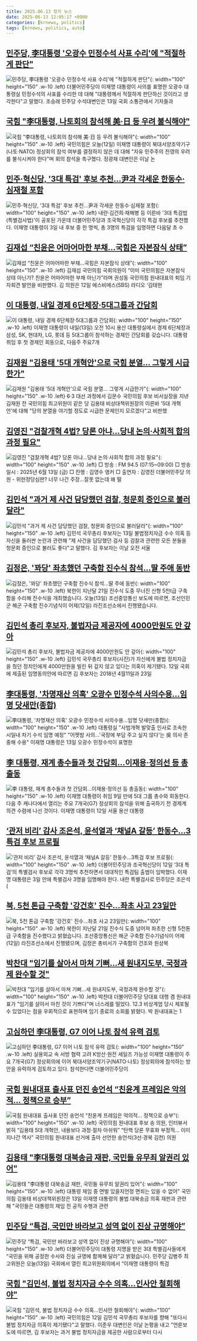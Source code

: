```yaml
---
title: 2025.06.13 정치 뉴스
date: 2025-06-13 12:05:17 +0900
categories: [krnews, politics]
tags: [krnews, politics, auto]
---
```

## [민주당, 李대통령 '오광수 민정수석 사표 수리'에 "적절하게 판단"](https://n.news.naver.com/mnews/article/119/0002967579)

![민주당, 李대통령 '오광수 민정수석 사표 수리'에 "적절하게 판단"](https://mimgnews.pstatic.net/image/origin/119/2025/06/13/2967579.jpg?type=nf220_150){: width="100" height="150" .w-10 .left}
더불어민주당이 이재명 대통령이 사의를 표명한 오광수 대통령실 민정수석의 사표를 수리한 데 대해 "대통령께서 적절하게 판단하신 것이라고 생각한다"고 말했다. 조승래 민주당 수석대변인은 13일 국회 소통관에서 기자들과

## [국힘 "李대통령, 나토회의 참석해 美·日 등 우려 불식해야"](https://n.news.naver.com/mnews/article/448/0000534475)

![국힘 "李대통령, 나토회의 참석해 美·日 등 우려 불식해야"](https://mimgnews.pstatic.net/image/origin/448/2025/06/12/534475.jpg?type=nf220_150){: width="100" height="150" .w-10 .left}
국민의힘은 오늘(12일) 이재명 대통령이 북대서양조약기구(나토·NATO) 정상회의 참석 여부를 결정하지 않은 데 대해 "자유 민주주의 진영의 우려를 불식시켜야 한다"며 회의 참석을 촉구했다. 정광재 대변인은 이날 논

## [민주·혁신당, '3대 특검' 후보 추천…尹과 각세운 한동수·심재철 포함](https://n.news.naver.com/mnews/article/008/0005206711)

![민주·혁신당, '3대 특검' 후보 추천…尹과 각세운 한동수·심재철 포함](https://mimgnews.pstatic.net/image/origin/008/2025/06/12/5206711.jpg?type=nf220_150){: width="100" height="150" .w-10 .left}
내란·김건희·채해병 등 이른바 '3대 특검법(특별검사법)'이 공포된 가운데 더불어민주당과 조국혁신당이 각각 특검 후보를 추천했다. 이재명 대통령이 3일 내 후보 중 한 명씩, 총 3명의 특검을 임명하면 다음달 초 수

## [김재섭 “친윤은 어마어마한 부채…국힘은 자본잠식 상태”](https://n.news.naver.com/mnews/article/028/0002750846)

![김재섭 “친윤은 어마어마한 부채…국힘은 자본잠식 상태”](https://mimgnews.pstatic.net/image/origin/028/2025/06/13/2750846.jpg?type=nf220_150){: width="100" height="150" .w-10 .left}
김재섭 국민의힘 국회의원이 “이미 국민의힘은 자본잠식 상태 아닌가? 친윤은 어마어마한 부채 아닌가”라며 권성동 국민의힘 원내대표의 퇴임 기자회견 발언을 비판했다. 김 의원은 12일 에스비에스(SBS) 라디오 ‘김태현

## [이 대통령, 내일 경제 6단체장·5대그룹과 간담회](https://n.news.naver.com/mnews/article/422/0000748856)

![이 대통령, 내일 경제 6단체장·5대그룹과 간담회](https://mimgnews.pstatic.net/image/origin/422/2025/06/12/748856.jpg?type=nf220_150){: width="100" height="150" .w-10 .left}
이재명 대통령이 내일(13일) 오전 10시 용산 대통령실에서 경제 6단체장과 삼성, SK, 현대차, LG, 롯데 등 5대그룹이 참석하는 경제인 간담회를 갖습니다. 대통령 취임 후 첫 경제인 회동으로, 다음주 주요7개

## [김재원 "김용태 '5대 개혁안'으로 국힘 분열… 그렇게 시급한가"](https://n.news.naver.com/mnews/article/469/0000870182)

![김재원 "김용태 '5대 개혁안'으로 국힘 분열… 그렇게 시급한가"](https://mimgnews.pstatic.net/image/origin/469/2025/06/13/870182.jpg?type=nf220_150){: width="100" height="150" .w-10 .left}
6·3 대선 과정에서 김문수 국민의힘 후보 비서실장을 지낸 김재원 전 국민의힘 최고위원이 같은 당 김용태 비상대책위원장의 이른바 '5대 개혁안'에 대해 "당의 분열을 야기할 정도로 시급한 문제인지 모르겠다"고 비판했

## [김영진 "검찰개혁 4법? 당론 아냐…당내 논의·사회적 합의 과정 필요"](https://n.news.naver.com/mnews/article/052/0002205080)

![김영진 "검찰개혁 4법? 당론 아냐…당내 논의·사회적 합의 과정 필요"](https://mimgnews.pstatic.net/image/origin/052/2025/06/13/2205080.jpg?type=nf220_150){: width="100" height="150" .w-10 .left}
□ 방송 : FM 94.5 (07:15~09:00) □ 방송일시 : 2025년 6월 13일 (금) □ 진행 : 김영수 앵커 □ 출연자 : 김영진 더불어민주당 의원 - 위헌정당심판? 너무 나간 주장…잘못 없는데 왜 떨

## [김민석 "과거 제 사건 담당했던 검찰, 청문회 증인으로 불러달라"](https://n.news.naver.com/mnews/article/003/0013301712)

![김민석 "과거 제 사건 담당했던 검찰, 청문회 증인으로 불러달라"](https://mimgnews.pstatic.net/image/origin/003/2025/06/13/13301712.jpg?type=nf220_150){: width="100" height="150" .w-10 .left}
김민석 국무총리 후보자는 13일 불법정치자금 수수 의혹 등 자신을 둘러싼 논란과 관련해 "제 사건을 담당했던 검사 등 검찰과 관련한 모든 분들을 청문회 증인으로 불러도 좋다"고 말했다. 김 후보자는 이날 오전 서울

## [김정은, '꽈당' 좌초했던 구축함 진수식 참석…딸 주애 동반](https://n.news.naver.com/mnews/article/057/0001891217)

![김정은, '꽈당' 좌초했던 구축함 진수식 참석…딸 주애 동반](https://mimgnews.pstatic.net/image/origin/057/2025/06/13/1891217.jpg?type=nf220_150){: width="100" height="150" .w-10 .left}
북한이 지난달 21일 진수식 도중 무너진 신형 5천t급 구축함을 수리해 진수식을 개최했습니다. 오늘(13일) 조선중앙통신 보도에 따르면, 조선인민군 해군 구축함 진수기념식이 어제(12일) 라진조선소에서 진행됐습니다.

## [김민석 총리 후보자, 불법자금 제공자에 4000만원도 안 갚아](https://n.news.naver.com/mnews/article/032/0003375943)

![김민석 총리 후보자, 불법자금 제공자에 4000만원도 안 갚아](https://mimgnews.pstatic.net/image/origin/032/2025/06/12/3375943.jpg?type=nf220_150){: width="100" height="150" .w-10 .left}
김민석 국무총리 후보자(사진)가 자신에게 불법 정치자금을 줬던 정치인에게 4000만원을 빌린 뒤 갚지 않고 있다는 의혹이 제기됐다. 12일 국회에 제출된 임명동의안에 따르면 김 후보자는 2018년 4월11일과 23일

## [李대통령, '차명재산 의혹' 오광수 민정수석 사의수용…임명 닷새만(종합)](https://n.news.naver.com/mnews/article/001/0015447577)

![李대통령, '차명재산 의혹' 오광수 민정수석 사의수용…임명 닷새만(종합)](https://mimgnews.pstatic.net/image/origin/001/2025/06/13/15447577.jpg?type=nf220_150){: width="100" height="150" .w-10 .left}
대통령실 "사법개혁 발맞출 인사로 조속한 시일내 차기 수석 임명 예정" "어젯밤 사의…'국정에 부담 주고 싶지 않다'는 吳 의사 존중해 수용" 이재명 대통령은 13일 오광수 민정수석이 표명한

## [李 대통령, 재계 총수들과 첫 간담회…이재용·정의선 등 총출동](https://n.news.naver.com/mnews/article/022/0004043262)

![李 대통령, 재계 총수들과 첫 간담회…이재용·정의선 등 총출동](https://mimgnews.pstatic.net/image/origin/022/2025/06/13/4043262.jpg?type=nf220_150){: width="100" height="150" .w-10 .left}
이재명 대통령이 취임 9일 만에 5대 그룹 총수와 회동한다. 다음 주 캐나다에서 열리는 주요 7개국(G7) 정상회의 참석을 위해 출국하기 전 경제계 의견 수렴에 나선 것이다. 이재명 대통령이 12일 서울 용산 대통령

## [‘관저 비리’ 감사 조은석, 윤석열과 ‘채널A 갈등’ 한동수…3특검 후보 프로필](https://n.news.naver.com/mnews/article/028/0002750757)

![‘관저 비리’ 감사 조은석, 윤석열과 ‘채널A 갈등’ 한동수…3특검 후보 프로필](https://mimgnews.pstatic.net/image/origin/028/2025/06/12/2750757.jpg?type=nf220_150){: width="100" height="150" .w-10 .left}
더불어민주당과 조국혁신당이 12일 ‘3대 특검’의 특별검사 후보로 각각 3명씩 추천하면서 대대적인 특검팀 출범이 임박했다. 이재명 대통령은 3일 안에 특별검사 3명을 임명해야 한다. 내란 특별검사로 민주당은 조은석(

## [북, 5천 톤급 구축함 '강건호' 진수…좌초 사고 23일만](https://n.news.naver.com/mnews/article/055/0001266176)

![북, 5천 톤급 구축함 '강건호' 진수…좌초 사고 23일만](https://mimgnews.pstatic.net/image/origin/055/2025/06/13/1266176.jpg?type=nf220_150){: width="100" height="150" .w-10 .left}
북한이 지난달 21일 진수식 도중 넘어져 좌초한 신형 5천톤 급 구축함을 진수했다고 밝혔습니다. 조선중앙통신은 해군 구축함 진수기념식이 어제(12일) 라진조선소에서 진행됐으며, 김정은 총비서가 구축함의 건조와 원상복

## [박찬대 "임기를 살아서 마쳐 기뻐…새 원내지도부, 국정과제 완수할 것"](https://n.news.naver.com/mnews/article/008/0005207100)

![박찬대 "임기를 살아서 마쳐 기뻐…새 원내지도부, 국정과제 완수할 것"](https://mimgnews.pstatic.net/image/origin/008/2025/06/13/5207100.jpg?type=nf220_150){: width="100" height="150" .w-10 .left}
박찬대 더불어민주당 당대표 대행 겸 원내대표가 "임기를 살아서 마친 것이 기쁘다"며 너스레를 떨었다. 12.3 비상계엄 당시 체포될 수 있었다는 점을 우회적으로 표현하며 임기 종료의 소회를 밝혔다. 박 원내대표는 1

## [고심하던 李대통령, G7 이어 나토 참석 유력 검토](https://n.news.naver.com/mnews/article/009/0005507942)

![고심하던 李대통령, G7 이어 나토 참석 유력 검토](https://mimgnews.pstatic.net/image/origin/009/2025/06/12/5507942.jpg?type=nf220_150){: width="100" height="150" .w-10 .left}
실용외교 속 서방 협력 고려 K방산·원전 세일즈 가능성 이재명 대통령이 주요 7개국(G7) 정상회의에 이어 북대서양조약기구(NATO·나토) 정상회의에 참석하는 방안을 유력하게 검토하고 있다. 참석한다면 더불어민주당이

## [국힘 원내대표 출사표 던진 송언석 “친윤계 프레임은 악의적… 정책으로 승부”](https://n.news.naver.com/mnews/article/022/0004043322)

![국힘 원내대표 출사표 던진 송언석 “친윤계 프레임은 악의적… 정책으로 승부”](https://mimgnews.pstatic.net/image/origin/022/2025/06/13/4043322.jpg?type=nf220_150){: width="100" height="150" .w-10 .left}
국민의힘 원내대표 후보 송 의원, 인터뷰서 밝혀 “김용태 5대 개혁안, 내용보다 과정·절차 아쉬워” “탄핵 당론 무효화 부정적… 이미 지나간 역사” 국민의힘 원내대표 선거에 출마 선언한 송언석(3선·경북 김천) 의원

## [김용태 "李대통령 대북송금 재판, 국민들 유무죄 알권리 있어"](https://n.news.naver.com/mnews/article/001/0015447919)

![김용태 "李대통령 대북송금 재판, 국민들 유무죄 알권리 있어"](https://mimgnews.pstatic.net/image/origin/001/2025/06/13/15447919.jpg?type=nf220_150){: width="100" height="150" .w-10 .left}
대통령 재임 중 면벌 있을지언정 면죄는 있을 수 없어" 국민의힘 김용태 비상대책위원장은 13일 이재명 대통령의 불법 대북송금 의혹 재판과 관련해 "국민들은 대통령의 재임 전 공직 수행과 관련

## [민주당 “특검, 국민만 바라보고 성역 없이 진상 규명해야”](https://n.news.naver.com/mnews/article/056/0011969517)

![민주당 “특검, 국민만 바라보고 성역 없이 진상 규명해야”](https://mimgnews.pstatic.net/image/origin/056/2025/06/13/11969517.jpg?type=nf220_150){: width="100" height="150" .w-10 .left}
더불어민주당이 대통령 지명을 받은 3대 특별검사들에게 “국민을 위해 공정한 수사와 진실 규명에 함께해 달라”고 밝혔습니다. 민주당 김병주 최고위원은 오늘(13일) 국회에서 열린 최고위원회의에서 “이재명 대통령이 특검

## [국힘 "김민석, 불법 정치자금 수수 의혹…인사안 철회해야"](https://n.news.naver.com/mnews/article/003/0013300662)

![국힘 "김민석, 불법 정치자금 수수 의혹…인사안 철회해야"](https://mimgnews.pstatic.net/image/origin/003/2025/06/12/13300662.jpg?type=nf220_150){: width="100" height="150" .w-10 .left}
국민의힘은 12일 김민석 국무총리 후보자를 향해 "또다시 불법 정치자금 의혹이 제기됐다"고 말했다. 이준우 대변인은 이날 논평을 내고 "언론보도에 따르면, 김 후보자는 과거 불법 정치자금을 제공한 사람으로부터 다시

